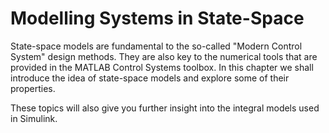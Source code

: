 # Modelling Systems in State-Space

State-space models are fundamental to the so-called "Modern Control System" design methods. They are also key to the numerical tools that are provided in the MATLAB Control Systems toolbox. In this chapter we shall introduce the idea of state-space models and explore some of their properties.

These topics will also give you further insight into the integral models used in Simulink.
